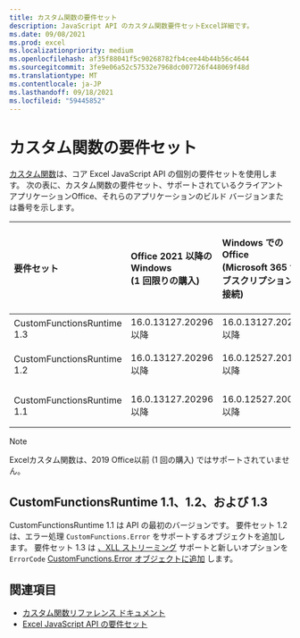 ```yaml
---
title: カスタム関数の要件セット
description: JavaScript API のカスタム関数要件セットExcel詳細です。
ms.date: 09/08/2021
ms.prod: excel
ms.localizationpriority: medium
ms.openlocfilehash: af35f88041f5c90268782fb4cee44b44b56c4644
ms.sourcegitcommit: 3fe9e06a52c57532e7968dc007726f448069f48d
ms.translationtype: MT
ms.contentlocale: ja-JP
ms.lasthandoff: 09/18/2021
ms.locfileid: "59445852"
---
```

# <a name="custom-functions-requirement-sets"></a>カスタム関数の要件セット

[カスタム関数](../../excel/custom-functions-overview.md)は、コア Excel JavaScript API の個別の要件セットを使用します。 次の表に、カスタム関数の要件セット、サポートされているクライアント アプリケーションOffice、それらのアプリケーションのビルド バージョンまたは番号を示します。

|  要件セット  |  Office 2021 以降のWindows<br>(1 回限りの購入)  |  Windows での Office<br>(Microsoft 365 サブスクリプションに接続)  |  Office on iPad<br>(Microsoft 365 サブスクリプションに接続)  |  Office on Mac<br>(Microsoft 365 サブスクリプションに接続)  | Office on the web |
|:-----|:-----|:-----|:-----|:-----|:-----|
| CustomFunctionsRuntime 1.3 | 16.0.13127.20296 以降 | 16.0.13127.20296 以降 | サポート対象外 | 16.40.20081000 以降 | 2020 年7 月 |
| CustomFunctionsRuntime 1.2 | 16.0.13127.20296 以降 | 16.0.12527.20194 以降 | 非サポート | 16.34.20020900 以降 | 2020 年 1 月 |
| CustomFunctionsRuntime 1.1 | 16.0.13127.20296 以降 | 16.0.12527.20092 以降 | 非サポート | 16.34 以降 | 2019 年 5 月 |

> [!NOTE]
> Excelカスタム関数は、2019 Office以前 (1 回の購入) ではサポートされていません。

## <a name="customfunctionsruntime-11-12-and-13"></a>CustomFunctionsRuntime 1.1、1.2、および 1.3

CustomFunctionsRuntime 1.1 は API の最初のバージョンです。 要件セット 1.2 は、エラー処理 `CustomFunctions.Error` をサポートするオブジェクトを追加します。 要件セット 1.3 は [、XLL ストリーミング](../../excel/make-custom-functions-compatible-with-xll-udf.md#custom-function-behavior-for-xll-compatible-functions) サポートと新しいオプションを `ErrorCode` [CustomFunctions.Error オブジェクトに追加](/javascript/api/custom-functions-runtime/customfunctions.error) します。

## <a name="see-also"></a>関連項目

- [カスタム関数リファレンス ドキュメント](/javascript/api/custom-functions-runtime)
- [Excel JavaScript API の要件セット](excel-api-requirement-sets.md)
